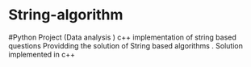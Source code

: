 # String-algorithm
#Python Project (Data analysis )
c++ implementation of string based questions
Providding the solution of String based algorithms .
Solution implemented in c++ 
